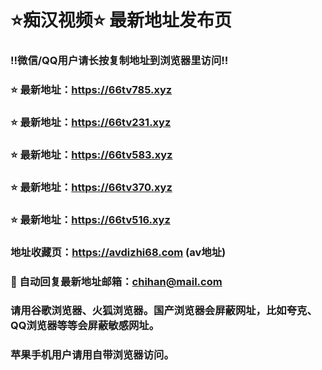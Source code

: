 # ⭐️痴汉视频⭐️ 最新地址发布页

### ‼️微信/QQ用户请长按复制地址到浏览器里访问‼️

### ⭐️ 最新地址：https://66tv785.xyz

### ⭐️ 最新地址：https://66tv231.xyz

### ⭐️ 最新地址：https://66tv583.xyz

### ⭐️ 最新地址：https://66tv370.xyz

### ⭐️ 最新地址：https://66tv516.xyz



### 地址收藏页：https://avdizhi68.com (av地址)
### 📧 自动回复最新地址邮箱：chihan@mail.com
### 请用谷歌浏览器、火狐浏览器。国产浏览器会屏蔽网址，比如夸克、QQ浏览器等等会屏蔽敏感网址。
### 苹果手机用户请用自带浏览器访问。
